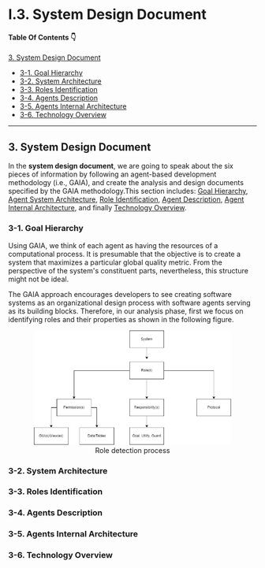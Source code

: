
# I.3. System Design Document

#### Table Of Contents :point_down:

[3. System Design Document](#3-system-design-document)
   * [3-1. Goal Hierarchy](#3-1-goal-hierarchy)
   * [3-2. System Architecture](#3-2-system-architecture)
   * [3-3. Roles Identification](#3-3-roles-identification)
   * [3-4. Agents Description](#3-4-agents-description)
   * [3-5. Agents Internal Architecture](#3-5-agents-internal-architecture)
   * [3-6. Technology Overview](#3-6-technology-overview)

<hr/>

## 3. System Design Document

In the **system design document**, we are going to speak about the six pieces of information by following an agent-based development methodology (i.e., GAIA), and create the analysis and design documents specified by the GAIA methodology.This section includes: [Goal Hierarchy](#3-1-goal-hierarchy), [Agent System Architecture](#3-2-system-architecture), [Role Identification](#3-3-roles-identification), [Agent Description](#3-4-agents-description),  [Agent Internal Architecture](#3-5-agents-internal-architecture), and finally [Technology Overview](#3-6-technology-overview).

### 3-1. Goal Hierarchy

Using GAIA, we think of each agent as having the resources of a computational
process. It is presumable that the objective is to create a system that maximizes a particular global quality metric. From the perspective of the system's constituent parts, nevertheless, this structure might not be ideal.

The GAIA approach encourages developers to see creating software systems as an organizational design process with software agents serving as its building blocks. Therefore, in our analysis phase, first we focus on identifying roles and their properties as shown in the following figure.

<p align="center">
<img src="./images/image2.jpg" alt="System High-Level Design" width="400"/>
<br/><span>Role detection process</span>
</p>

### 3-2. System Architecture

### 3-3. Roles Identification

### 3-4. Agents Description

### 3-5. Agents Internal Architecture

### 3-6. Technology Overview